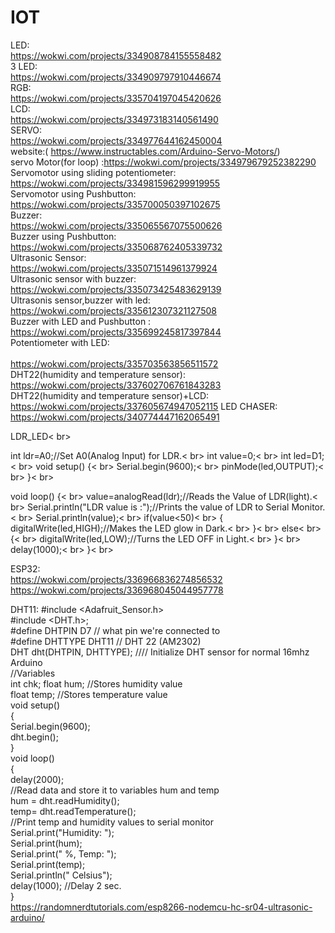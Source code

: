 # IOT
LED:<br>
https://wokwi.com/projects/334908784155558482<br>
3 LED:<br>
https://wokwi.com/projects/334909797910446674<br>
RGB: <br>
https://wokwi.com/projects/335704197045420626<br>
LCD:<br>
https://wokwi.com/projects/334973183140561490<br>
SERVO:<br>
https://wokwi.com/projects/334977644162450004<br>website:( https://www.instructables.com/Arduino-Servo-Motors/)<br>
servo Motor(for loop)
:https://wokwi.com/projects/334979679252382290<br>
Servomotor using sliding potentiometer:<br> 
https://wokwi.com/projects/334981596299919955<br>
Servomotor using Pushbutton:<br>
https://wokwi.com/projects/335700050397102675<br>
Buzzer:<br>
https://wokwi.com/projects/335065567075500626<br>
Buzzer using Pushbutton:<br>
https://wokwi.com/projects/335068762405339732<br>
Ultrasonic Sensor:<br> 
https://wokwi.com/projects/335071514961379924<br>
Ultrasonic sensor with buzzer: <br> 
https://wokwi.com/projects/335073425483629139<br>
Ultrasonis sensor,buzzer with led:<br>
https://wokwi.com/projects/335612307321127508<br>
Buzzer with LED and Pushbutton : <br>
https://wokwi.com/projects/335699245817397844<br>
Potentiometer with LED:  <br>        
https://wokwi.com/projects/335703563856511572
<br>
DHT22(humidity and temperature sensor):<br>
https://wokwi.com/projects/337602706761843283<br>
DHT22(humidity and temperature sensor)+LCD:<br>
https://wokwi.com/projects/337605674947052115
LED CHASER:<br>
https://wokwi.com/projects/340774447162065491<br>

 LDR_LED< br>

 int ldr=A0;//Set A0(Analog Input) for LDR.< br>
 int value=0;< br>
 int led=D1;< br>
 void setup() {< br>
 Serial.begin(9600);< br>
 pinMode(led,OUTPUT);< br>
 }< br>

 void loop() {< br>
 value=analogRead(ldr);//Reads the Value of LDR(light).< br>
 Serial.println("LDR value is :");//Prints the value of LDR to Serial Monitor.< br>
 Serial.println(value);< br>
 if(value<50)< br>
   {
     digitalWrite(led,HIGH);//Makes the LED glow in Dark.< br>
   }< br>
   else< br>
   {< br>
     digitalWrite(led,LOW);//Turns the LED OFF in Light.< br>
   }< br>
   delay(1000);< br>
 }\< br>

   
ESP32:<br>
https://wokwi.com/projects/336966836274856532<br>
https://wokwi.com/projects/336968045044957778<br>

DHT11:
        #include <Adafruit_Sensor.h><br>
        #include <DHT.h>;<br>
        #define DHTPIN D7    // what pin we're connected to<br>
        #define DHTTYPE DHT11   // DHT 22  (AM2302)<br>
        DHT dht(DHTPIN, DHTTYPE); //// Initialize DHT sensor for normal 16mhz Arduino<br>
       //Variables<br>
       int chk;
       float hum;  //Stores humidity value<br>
       float temp; //Stores temperature value<br>
       void setup()<br>
       {<br>
       Serial.begin(9600);<br>
       dht.begin();<br>
       }<br>
      void loop()<br>
     {<br>
       delay(2000);<br>
       //Read data and store it to variables hum and temp<br>
       hum = dht.readHumidity();<br>
       temp= dht.readTemperature();<br>
       //Print temp and humidity values to serial monitor<br>
       Serial.print("Humidity: ");<br>
       Serial.print(hum);<br>
       Serial.print(" %, Temp: ");<br>
       Serial.print(temp);<br>
       Serial.println(" Celsius");<br>
       delay(1000); //Delay 2 sec.<br>
   }<br>
https://randomnerdtutorials.com/esp8266-nodemcu-hc-sr04-ultrasonic-arduino/<br>
